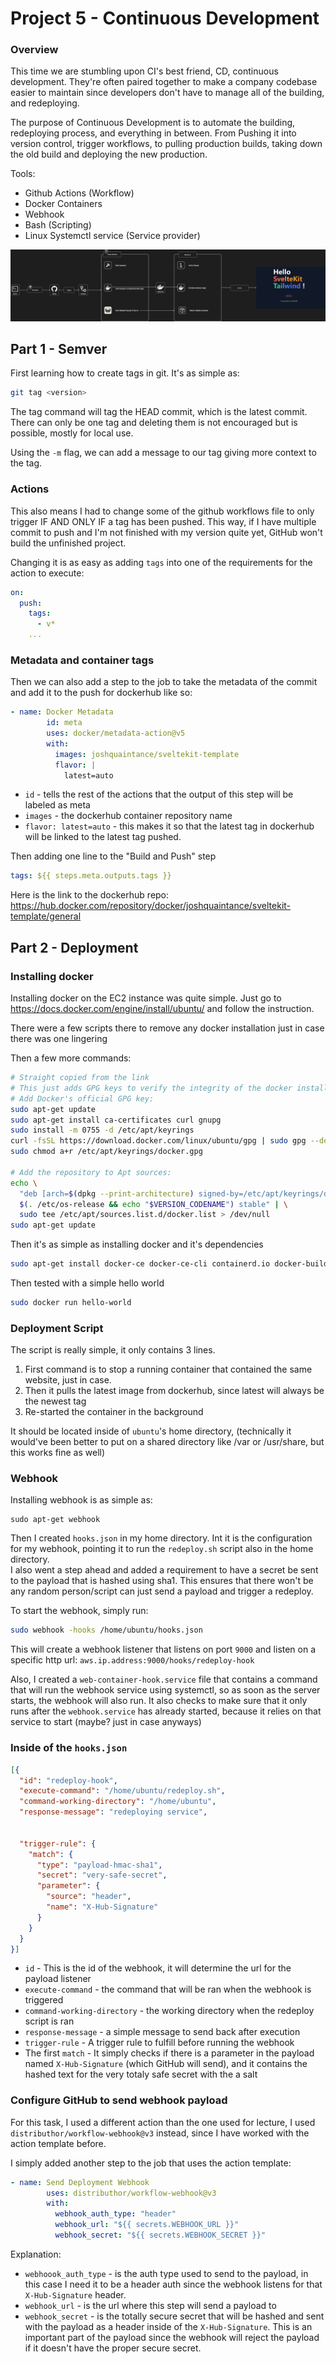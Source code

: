 # Project 5 - Continuous Development

### Overview

This time we are stumbling upon CI's best friend, CD, continuous development. They're often paired together to make a company codebase easier to maintain since developers don't have to manage all of the building, and redeploying.  

The purpose of Continuous Development is to automate the building, redeploying process, and everything in between. From Pushing it into version control, trigger workflows, to pulling production builds, taking down the old build and deploying the new production. 

Tools:
- Github Actions (Workflow)
- Docker Containers
- Webhook
- Bash (Scripting)
- Linux Systemctl service (Service provider)


![CD Diagram](CD-Diagram.svg)


## Part 1 - Semver

First learning how to create tags in git. It's as simple as:

```bash
git tag <version>
```

The tag command will tag the HEAD commit, which is the latest commit. There can only be one tag and deleting them is not encouraged but is possible, mostly for local use.

Using the `-m` flag, we can add a message to our tag giving more context to the tag.

### Actions

This also means I had to change some of the github workflows file to only trigger IF AND ONLY IF a tag has been pushed. This way, if I have multiple commit to push and I'm not finished with my version quite yet, GitHub won't build the unfinished project.

Changing it is as easy as adding `tags` into one of the requirements for the action to execute:
```yml
on:
  push:
    tags:
      - v*
    ...
```

### Metadata and container tags

Then we can also add a step to the job to take the metadata of the commit and add it to the push for dockerhub like so:

```yml
- name: Docker Metadata
        id: meta 
        uses: docker/metadata-action@v5
        with:
          images: joshquaintance/sveltekit-template
          flavor: |
            latest=auto
```
- `id` - tells the rest of the actions that the output of this step will be labeled as meta
- `images` - the dockerhub container repository name
- `flavor: latest=auto` - this makes it so that the latest tag in dockerhub will be linked to the latest tag pushed.

Then adding one line to the "Build and Push" step
```yaml
tags: ${{ steps.meta.outputs.tags }}
```

Here is the link to the dockerhub repo:
https://hub.docker.com/repository/docker/joshquaintance/sveltekit-template/general


## Part 2 - Deployment

### Installing docker

Installing docker on the EC2 instance was quite simple. Just go to https://docs.docker.com/engine/install/ubuntu/ and follow the instruction.

There were a few scripts there to remove any docker installation just in case there was one lingering

Then a few more commands:
```bash
# Straight copied from the link
# This just adds GPG keys to verify the integrity of the docker installation and adding the repository to apt (assuming apt don't always have the latest version of docker maybe?)
# Add Docker's official GPG key:
sudo apt-get update
sudo apt-get install ca-certificates curl gnupg
sudo install -m 0755 -d /etc/apt/keyrings
curl -fsSL https://download.docker.com/linux/ubuntu/gpg | sudo gpg --dearmor -o /etc/apt/keyrings/docker.gpg
sudo chmod a+r /etc/apt/keyrings/docker.gpg

# Add the repository to Apt sources:
echo \
  "deb [arch=$(dpkg --print-architecture) signed-by=/etc/apt/keyrings/docker.gpg] https://download.docker.com/linux/ubuntu \
  $(. /etc/os-release && echo "$VERSION_CODENAME") stable" | \
  sudo tee /etc/apt/sources.list.d/docker.list > /dev/null
sudo apt-get update
```

Then it's as simple as installing docker and it's dependencies
```bash
sudo apt-get install docker-ce docker-ce-cli containerd.io docker-buildx-plugin docker-compose-plugin
```

Then tested with a simple hello world
```bash
sudo docker run hello-world
```

### Deployment Script

The script is really simple, it only contains 3 lines.

1. First command is to stop a running container that contained the same website, just in case.
2. Then it pulls the latest image from dockerhub, since latest will always be the newest tag
3. Re-started the container in the background

It should be located inside of `ubuntu`'s home directory, (technically it would've been better to put on a shared directory like /var or /usr/share, but this works fine as well)

### Webhook

Installing webhook is as simple as:
```
sudo apt-get webhook
```

Then I created `hooks.json` in my home directory. Int it is the configuration for my webhook, pointing it to run the `redeploy.sh` script also in the home directory.  
I also went a step ahead and added a requirement to have a secret be sent to the payload that is hashed using sha1. This ensures that there won't be any random person/script can just send a payload and trigger a redeploy.

To start the webhook, simply run:
```bash
sudo webhook -hooks /home/ubuntu/hooks.json
```

This will create a webhook listener that listens on port `9000` and listen on a specific http url: `aws.ip.address:9000/hooks/redeploy-hook`

Also, I created a `web-container-hook.service` file that contains a command that will run the webhook service using systemctl, so as soon as the server starts, the webhook will also run. It also checks to make sure that it only runs after the `webhook.service` has already started, because it relies on that service to start (maybe? just in case anyways)

### Inside of the `hooks.json`
```json
[{
  "id": "redeploy-hook",
  "execute-command": "/home/ubuntu/redeploy.sh",	
  "command-working-directory": "/home/ubuntu",
  "response-message": "redeploying service", 

  
  "trigger-rule": {
    "match": {
      "type": "payload-hmac-sha1",
      "secret": "very-safe-secret",
      "parameter": {
        "source": "header",
        "name": "X-Hub-Signature"
      }	
    }
  }
}]
```
- `id` - This is the id of the webhook, it will determine the url for the payload listener
- `execute-command` - the command that will be ran when the webhook is triggered
- `command-working-directory` - the working directory when the redeploy script is ran
- `response-message` - a simple message to send back after execution
- `trigger-rule` - A trigger rule to fulfill before running the webhook
- The first `match` - It simply checks if there is a parameter in the payload named `X-Hub-Signature` (which GitHub will send), and it contains the hashed text for the very totaly safe secret with the a salt

### Configure GitHub to send webhook payload

For this task, I used a different action than the one used for lecture, I used `distributhor/workflow-webhook@v3` instead, since I have worked with the action template before.

I simply added another step to the job that uses the action template:

```yml
- name: Send Deployment Webhook
        uses: distributhor/workflow-webhook@v3
        with:
          webhook_auth_type: "header"
          webhook_url: "${{ secrets.WEBHOOK_URL }}"
          webhook_secret: "${{ secrets.WEBHOOK_SECRET }}"
```
Explanation:
- `webhoook_auth_type` - is the auth type used to send to the payload, in this case I need it to be a header auth since the webhook listens for that `X-Hub-Signature` header. 
- `webhook_url` - is the url where this step will send a payload to
- `webhook_secret` - is the totally secure secret that will be hashed and sent with the payload as a header inside of the `X-Hub-Signature`. This is an important part of the payload since the webhook will reject the payload if it doesn't have the proper secure secret.